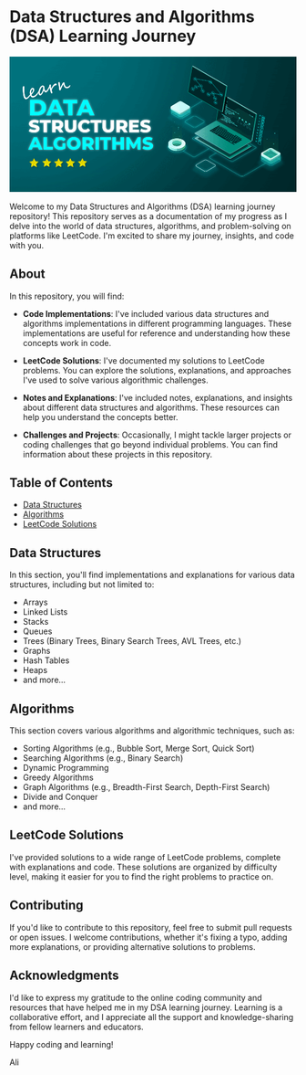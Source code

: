 # Data Structures and Algorithms (DSA) Learning Journey

!["DSAIMG"](./ss.gif)

Welcome to my Data Structures and Algorithms (DSA) learning journey repository! This repository serves as a documentation of my progress as I delve into the world of data structures, algorithms, and problem-solving on platforms like LeetCode. I'm excited to share my journey, insights, and code with you.

## About

In this repository, you will find:

- **Code Implementations**: I've included various data structures and algorithms implementations in different programming languages. These implementations are useful for reference and understanding how these concepts work in code.

- **LeetCode Solutions**: I've documented my solutions to LeetCode problems. You can explore the solutions, explanations, and approaches I've used to solve various algorithmic challenges.

- **Notes and Explanations**: I've included notes, explanations, and insights about different data structures and algorithms. These resources can help you understand the concepts better.

- **Challenges and Projects**: Occasionally, I might tackle larger projects or coding challenges that go beyond individual problems. You can find information about these projects in this repository.

## Table of Contents

- [Data Structures](#data-structures)
- [Algorithms](#algorithms)
- [LeetCode Solutions](#leetcode-solutions)

## Data Structures

In this section, you'll find implementations and explanations for various data structures, including but not limited to:

- Arrays
- Linked Lists
- Stacks
- Queues
- Trees (Binary Trees, Binary Search Trees, AVL Trees, etc.)
- Graphs
- Hash Tables
- Heaps
- and more...

## Algorithms

This section covers various algorithms and algorithmic techniques, such as:

- Sorting Algorithms (e.g., Bubble Sort, Merge Sort, Quick Sort)
- Searching Algorithms (e.g., Binary Search)
- Dynamic Programming
- Greedy Algorithms
- Graph Algorithms (e.g., Breadth-First Search, Depth-First Search)
- Divide and Conquer
- and more...

## LeetCode Solutions

I've provided solutions to a wide range of LeetCode problems, complete with explanations and code. These solutions are organized by difficulty level, making it easier for you to find the right problems to practice on.

## Contributing

If you'd like to contribute to this repository, feel free to submit pull requests or open issues. I welcome contributions, whether it's fixing a typo, adding more explanations, or providing alternative solutions to problems.

## Acknowledgments

I'd like to express my gratitude to the online coding community and resources that have helped me in my DSA learning journey. Learning is a collaborative effort, and I appreciate all the support and knowledge-sharing from fellow learners and educators.

Happy coding and learning!

Ali
